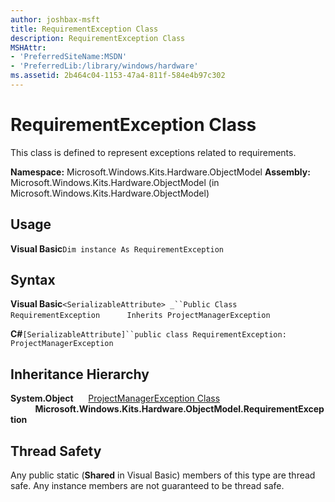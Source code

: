 ```yaml
---
author: joshbax-msft
title: RequirementException Class
description: RequirementException Class
MSHAttr:
- 'PreferredSiteName:MSDN'
- 'PreferredLib:/library/windows/hardware'
ms.assetid: 2b464c04-1153-47a4-811f-584e4b97c302
---
```


# RequirementException Class


This class is defined to represent exceptions related to requirements.

**Namespace:** Microsoft.Windows.Kits.Hardware.ObjectModel **Assembly:** Microsoft.Windows.Kits.Hardware.ObjectModel (in Microsoft.Windows.Kits.Hardware.ObjectModel)

## Usage


**Visual Basic**`Dim instance As RequirementException`

## Syntax


**Visual Basic**`<SerializableAttribute> _``Public Class RequirementException`           `Inherits ProjectManagerException`

**C#**`[SerializableAttribute]``public class RequirementException: ProjectManagerException`

## Inheritance Hierarchy


**System.Object**      [ProjectManagerException Class](projectmanagerexception-class.md)           **Microsoft.Windows.Kits.Hardware.ObjectModel.RequirementException**

## Thread Safety


Any public static (**Shared** in Visual Basic) members of this type are thread safe. Any instance members are not guaranteed to be thread safe.

 

 






